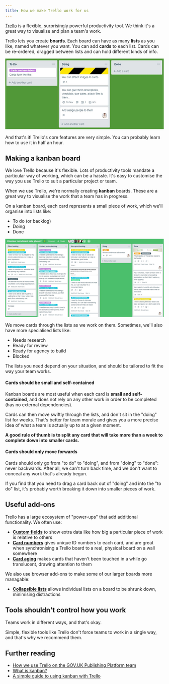 ```yaml
---
title: How we make Trello work for us
---
```


[Trello](https://trello.com) is a flexible, surprisingly powerful productivity tool. We think it's a great way to visualise and plan a team's work.

Trello lets you create **boards**. Each board can have as many **lists** as you like, named whatever you want. You can add **cards** to each list. Cards can be re-ordered, dragged between lists and can hold different kinds of info.

![Trello cards and lists are very flexible](/uploads/trello-features.jpg)

And that's it! Trello's core features are very simple. You can probably learn how to use it in half an hour.

## Making a kanban board

We love Trello because it's flexible. Lots of productivity tools mandate a particular way of working, which can be a hassle. It's easy to customise the way you use Trello to suit a particular project or team.

When we use Trello, we're normally creating **kanban** boards. These are a great way to visualise the work that a team has in progress.

On a kanban board, each card represents a small piece of work, which we'll organise into lists like:

- To do (or backlog)
- Doing
- Done

![An example trello board with several lists](/uploads/trello-example-board.jpg)

We move cards through the lists as we work on them. Sometimes, we'll also have more specialised lists like:

- Needs research
- Ready for review
- Ready for agency to build
- Blocked

The lists you need depend on your situation, and should be tailored to fit the way your team works.

#### Cards should be small and self-contained

Kanban boards are most useful when each card is **small and self-contained**, and does not rely on any other work in order to be completed (has no external dependencies).

Cards can then move swiftly through the lists, and don't sit in the "doing" list for weeks. That's better for team morale and gives you a more precise idea of what a team is actually up to at a given moment.

**A good rule of thumb is to split any card that will take more than a week to complete down into smaller cards.**

#### Cards should only move forwards

Cards should only go from "to do" to "doing", and from "doing" to "done": never backwards. After all, we can't turn back time, and we don't want to conceal any work that's already begun.

If you find that you need to drag a card back out of "doing" and into the "to do" list, it's probably worth breaking it down into smaller pieces of work.


## Useful add-ons

Trello has a large ecosystem of "power-ups" that add additional functionality. We often use:

- **[Custom fields](https://trello.com/power-ups/56d5e249a98895a9797bebb9/custom-fields)** to show extra data like how big a particular piece of work is relative to others
- **[Card numbers](https://trello.com/power-ups/59c3d177178a761767b49278/card-numbers-by-reenhanced)** gives unique ID numbers to each card, and are great when synchronising a Trello board to a real, physical board on a wall somewhere
- **[Card aging](https://trello.com/power-ups/55a5d917446f517774210012/card-aging)** makes cards that haven't been touched in a while go translucent, drawing attention to them

We also use browser add-ons to make some of our larger boards more managable:

- **[Collapsible lists](https://chrome.google.com/webstore/detail/collapsible-trello-lists/kejemfjfgoaekplmemlkjljcfloiemho)** allows individual lists on a board to be shrunk down, minimising distractions

## Tools shouldn't control how you work

Teams work in different ways, and that's okay.

Simple, flexible tools like Trello don't force teams to work in a single way, and that's why we recommend them.

## Further reading

- [How we use Trello on the GOV.UK Publishing Platform team](https://insidegovuk.blog.gov.uk/2017/03/13/how-we-use-trello-on-the-gov-uk-publishing-platform-team/)
- [What is kanban?](https://www.atlassian.com/agile/kanban)
- [A simple guide to using kanban with Trello](https://blog.hubstaff.com/kanban-with-trello/)
